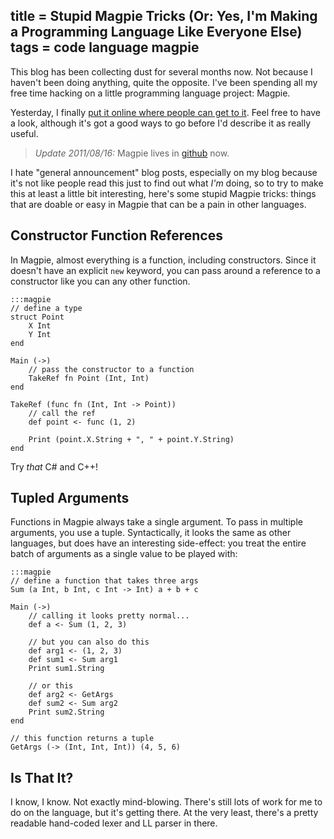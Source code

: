 title = Stupid Magpie Tricks (Or: Yes, I'm Making a Programming Language Like Everyone Else)
tags = code language magpie
---
This blog has been collecting dust for several months now. Not because I
haven't been doing anything, quite the opposite. I've been spending all my
free time hacking on a little programming language project: Magpie.

Yesterday, I finally [put it online where people can get to it](http://bitbucket.org/munificent/magpie/). Feel free
to have a look, although it's got a good ways to go before I'd describe it as
really useful.

<blockquote class="update">
<p><em>Update 2011/08/16:</em> Magpie lives in <a href="http://github.com/munificent/magpie">github</a> now.</p>
</blockquote>

I hate "general announcement" blog posts, especially on my blog because it's
not like people read this just to find out what *I'm* doing, so to try to make
this at least a little bit interesting, here's some stupid Magpie tricks:
things that are doable or easy in Magpie that can be a pain in other
languages.

## Constructor Function References

In Magpie, almost everything is a function, including constructors. Since it
doesn't have an explicit `new` keyword, you can pass around a reference to a
constructor like you can any other function.

    :::magpie
    // define a type
    struct Point
        X Int
        Y Int
    end

    Main (->)
        // pass the constructor to a function
        TakeRef fn Point (Int, Int)
    end

    TakeRef (func fn (Int, Int -> Point))
        // call the ref
        def point <- func (1, 2)

        Print (point.X.String + ", " + point.Y.String)
    end

Try *that* C# and C++!

## Tupled Arguments

Functions in Magpie always take a single argument. To pass in multiple
arguments, you use a tuple. Syntactically, it looks the same as other
languages, but does have an interesting side-effect: you treat the entire
batch of arguments as a single value to be played with:

    :::magpie
    // define a function that takes three args
    Sum (a Int, b Int, c Int -> Int) a + b + c

    Main (->)
        // calling it looks pretty normal...
        def a <- Sum (1, 2, 3)

        // but you can also do this
        def arg1 <- (1, 2, 3)
        def sum1 <- Sum arg1
        Print sum1.String

        // or this
        def arg2 <- GetArgs
        def sum2 <- Sum arg2
        Print sum2.String
    end

    // this function returns a tuple
    GetArgs (-> (Int, Int, Int)) (4, 5, 6)

## Is That It?

I know, I know. Not exactly mind-blowing. There's still lots of work for me to
do on the language, but it's getting there. At the very least, there's a
pretty readable hand-coded lexer and LL parser in there.
